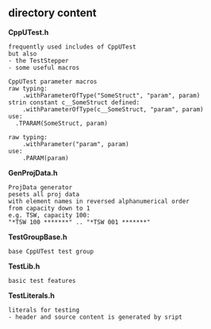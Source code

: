 ## directory content

**CppUTest.h**
```
frequently used includes of CppUTest
but also
- the TestStepper
- some useful macros

CppUTest parameter macros
raw typing:
    .withParameterOfType("SomeStruct", "param", param)
strin constant c__SomeStruct defined:
    .withParameterOfType(c__SomeStruct, "param", param)
use:
  .TPARAM(SomeStruct, param)

raw typing:
    .withParameter("param", param)
use:
    .PARAM(param)
```

**GenProjData.h**
```
ProjData generator
pesets all proj data
with element names in reversed alphanumerical order
from capacity down to 1
e.g. TSW, capacity 100:
"*TSW 100 *******" .. "*TSW 001 *******"
```

**TestGroupBase.h**
```
base CppUTest test group
```

**TestLib.h**
```
basic test features
```

**TestLiterals.h**
```
literals for testing
- header and source content is generated by sript
```
